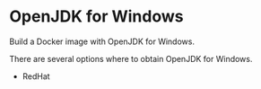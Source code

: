 # OpenJDK for Windows

Build a Docker image with OpenJDK for Windows.

There are several options where to obtain OpenJDK for Windows.

* RedHat
